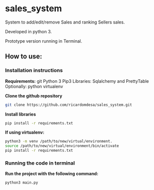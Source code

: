 # sales_system
System to add/edit/remove Sales and ranking Sellers sales.

Developed in python 3. 

Prototype version running in Terminal.

## How to use:

### Installation instructions

**Requirements:**
git
Python 3
Pip3
Libraries: Sqlalchemy and PrettyTable
Optionally: python virtualenv

**Clone the github repository**

````bash
git clone https://github.com/ricardomdesa/sales_system.git
````
**Install libraries**

````bash
pip install -r requirements.txt
````
**If using virtualenv:**

````bash
python3 -m venv /path/to/new/virtual/environment.
source /path/to/new/virtual/environment/bin/activate
pip install -r requirements.txt
````

### Running the code in terminal

**Run the project with the following command:**

````bash
python3 main.py
````










